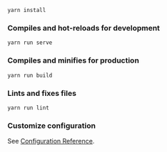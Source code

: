 
```
yarn install
```

### Compiles and hot-reloads for development
```
yarn run serve
```

### Compiles and minifies for production
```
yarn run build
```


### Lints and fixes files
```
yarn run lint
```

### Customize configuration
See [Configuration Reference](https://cli.vuejs.org/config/).
